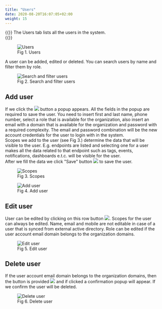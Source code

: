 ```yaml
---
title: "Users"
date: 2020-08-20T16:07:05+02:00
weight: 15
---
```


{{<lead>}}
The Users tab lists all the users in the system. <br />
{{</lead>}}
<figure class="image_container">
    <img class="center_image" src="/users.png" alt="Users">
    <figcaption>Fig 1. Users</figcaption>
</figure>

A user can be added, edited or deleted. You can search users by name and filter them by role.
<figure class="image_container">
    <img class="center_image" src="/filter_users_role_filter.png" alt="Search and filter users">
    <figcaption>Fig 2. Search and filter users</figcaption>
</figure>

## Add user

If we click the <img src="/add_user_button.png"> button a popup appears. All the fields in the popup are required to save the user. You need to insert first and last name, phone number, select a role that is available for the organization, also insert an email with a domain that is available for the organization and password with a required complexity. The email and password combination will be the new account credentials for the user to login with in the system. <br />
Scopes we add to the user (see Fig 3.) determine the data that will be visible to the user. E.g. endpoints are listed and selecting one for a user makes all the data related to that endpoint such as tags, events, notifications, dashboards e.t.c. will be visible for the user.<br/> 
After we fill the data we click "Save" button <img src="/user_save.png"> to save the user.

<figure class="image_container">
    <img class="center_image" src="/user_scopes.png" alt="Scopes">
    <figcaption>Fig 3. Scopes</figcaption>
</figure>

<figure class="image_container">
    <img class="center_image" src="/add_user_popup.png" alt="Add user">
    <figcaption>Fig 4. Add user</figcaption>
</figure>

## Edit user
User can be edited by clicking on this row button <img src="/row_edit_button.png">.
Scopes for the user can always be edited. Name, email and mobile are not editable in case of a user that is synced from external active directory. Role can be edited if the user account email domain belongs to the organization domains.

<figure class="image_container">
    <img class="center_image" src="/edit_user.png" alt="Edit user">
    <figcaption>Fig 5. Edit user</figcaption>
</figure>

## Delete user
If the user account email domain belongs to the organization domains, then the button is provided <img src="/row_delete_button.png"> and if clicked a confirmation popup will appear. If we confirm the user will be deleted.
<figure class="image_container">
    <img class="center_image" src="/user_delete_popup.png" alt="Delete user">
    <figcaption>Fig 6. Delete user</figcaption>
</figure>


